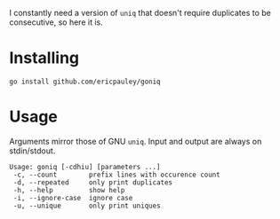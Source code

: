 I constantly need a version of `uniq` that doesn't require duplicates to be consecutive, so here it is.

# Installing

`go install github.com/ericpauley/goniq`

# Usage
Arguments mirror those of GNU `uniq`. Input and output are always on stdin/stdout.

```
Usage: goniq [-cdhiu] [parameters ...]
 -c, --count        prefix lines with occurence count
 -d, --repeated     only print duplicates
 -h, --help         show help
 -i, --ignore-case  ignore case
 -u, --unique       only print uniques
```